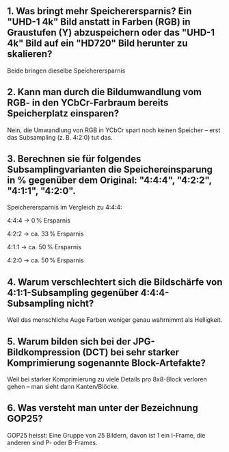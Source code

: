 ## 1. Was bringt mehr Speicherersparnis? Ein "UHD-1 4k" Bild anstatt in Farben (RGB) in Graustufen (Y) abzuspeichern oder das "UHD-1 4k" Bild auf ein "HD720" Bild herunter zu skalieren?

Beide bringen dieselbe Speicherersparnis

## 2. Kann man durch die Bildumwandlung vom RGB- in den YCbCr-Farbraum bereits Speicherplatz einsparen?

Nein, die Umwandlung von RGB in YCbCr spart noch keinen Speicher – erst das Subsampling (z. B. 4:2:0) tut das.

## 3. Berechnen sie für folgendes Subsamplingvarianten die Speichereinsparung in % gegenüber dem Original: "4:4:4", "4:2:2", "4:1:1", "4:2:0".

Speicherersparnis im Vergleich zu 4:4:4:

4:4:4 → 0 % Ersparnis

4:2:2 → ca. 33 % Ersparnis

4:1:1 → ca. 50 % Ersparnis

4:2:0 → ca. 50 % Ersparnis

## 4. Warum verschlechtert sich die Bildschärfe von 4:1:1-Subsampling gegenüber 4:4:4-Subsampling nicht?

Weil das menschliche Auge Farben weniger genau wahrnimmt als Helligkeit.

## 5. Warum bilden sich bei der JPG-Bildkompression (DCT) bei sehr starker Komprimierung sogenannte Block-Artefakte?

Weil bei starker Komprimierung zu viele Details pro 8x8-Block verloren gehen – man sieht dann Kanten/Blöcke.

## 6. Was versteht man unter der Bezeichnung GOP25?

GOP25 heisst: Eine Gruppe von 25 Bildern, davon ist 1 ein I-Frame, die anderen sind P- oder B-Frames.





